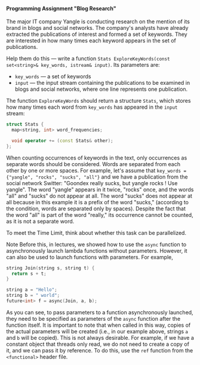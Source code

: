 #### Programming Assignment "Blog Research"

The major IT company Yangle is conducting research on the mention of its brand in blogs and social networks. The company's analysts have already extracted the publications of interest and formed a set of keywords. They are interested in how many times each keyword appears in the set of publications.

Help them do this — write a function `Stats ExploreKeyWords(const set<string>& key_words, istream& input)`. Its parameters are:

- `key_words` — a set of keywords
- `input` — the input stream containing the publications to be examined in blogs and social networks, where one line represents one publication.

The function `ExploreKeyWords` should return a structure `Stats`, which stores how many times each word from `key_words` has appeared in the `input` stream:

```cpp
struct Stats {
  map<string, int> word_frequencies;

  void operator += (const Stats& other);
};
```

When counting occurrences of keywords in the text, only occurrences as separate words should be considered. Words are separated from each other by one or more spaces. For example, let's assume that `key_words = {"yangle", "rocks", "sucks", "all"}` and we have a publication from the social network Switter: "Goondex really sucks, but yangle rocks ! Use yangle". The word "yangle" appears in it twice, "rocks" once, and the words "all" and "sucks" do not appear at all. The word "sucks" does not appear at all because in this example it is a prefix of the word "sucks," (according to the condition, words are separated only by spaces). Despite the fact that the word "all" is part of the word "really," its occurrence cannot be counted, as it is not a separate word.

To meet the Time Limit, think about whether this task can be parallelized.

Note
Before this, in lectures, we showed how to use the `async` function to asynchronously launch lambda functions without parameters. However, it can also be used to launch functions with parameters. For example,

```cpp
string Join(string s, string t) {
  return s + t;
}

string a = "Hello";
string b = " world";
future<int> f = async(Join, a, b);
```

As you can see, to pass parameters to a function asynchronously launched, they need to be specified as parameters of the `async` function after the function itself. It is important to note that when called in this way, copies of the actual parameters will be created (i.e., in our example above, strings `a` and `b` will be copied). This is not always desirable. For example, if we have a constant object that threads only read, we do not need to create a copy of it, and we can pass it by reference. To do this, use the `ref` function from the `<functional>` header file.